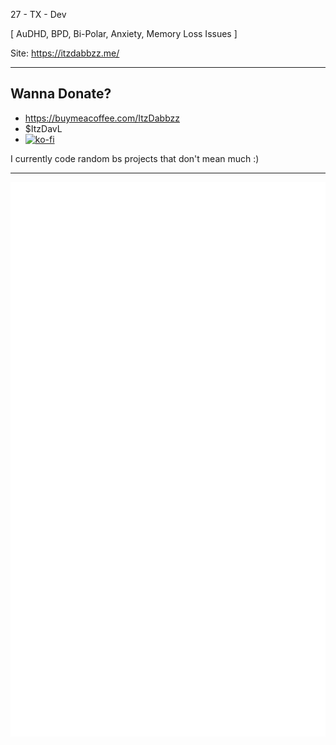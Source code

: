 27 - TX - Dev

[ AuDHD, BPD, Bi-Polar, Anxiety, Memory Loss Issues ]

Site: https://itzdabbzz.me/

--------------------------------------------------------------------------------------------------
## Wanna Donate? 
- https://buymeacoffee.com/ItzDabbzz
- $ItzDavL
-  [![ko-fi](https://ko-fi.com/img/githubbutton_sm.svg)](https://ko-fi.com/E1E3H1XXX)

I currently code random bs projects that don't mean much :)

--------------------------------------------------------------------------------------------------

![Metrics](https://github.com/ItzDabbzz/ItzDabbzz/blob/main/github-metrics.svg)
